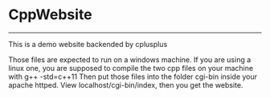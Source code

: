 # CppWebsite
---
This is a demo website backended by cplusplus

Those files are expected to run on a windows machine. If you are using a linux one, you are supposed to compile the two cpp files on your machine with g++ -std=c++11
Then put those files into the folder cgi-bin inside your apache httped.
View localhost/cgi-bin/index, then you get the website.

